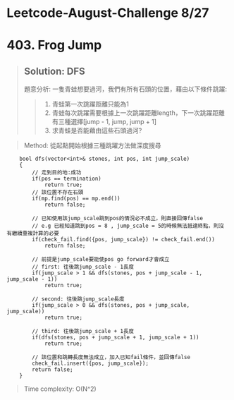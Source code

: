 # Leetcode-August-Challenge 8/27
# 403. Frog Jump
> ## Solution: DFS
> 題意分析: 一隻青蛙想要過河，我們有所有石頭的位置，藉由以下條件跳躍:
>> 1. 青蛙第一次跳躍距離只能為1
>> 2. 青蛙每次跳躍需要根據上一次跳躍距離length，下一次跳躍距離有三種選擇[jump - 1, jump, jump + 1]
>> 3. 求青蛙是否能藉由這些石頭過河?

> Method: 從起點開始根據三種跳躍方法做深度搜尋
```
    bool dfs(vector<int>& stones, int pos, int jump_scale)
    {
        // 走到目的地:成功
        if(pos == termination)
            return true;
        // 該位置不存在石頭
        if(mp.find(pos) == mp.end())
            return false;
        
        // 已知使用該jump_scale跳到pos的情況必不成立，則直接回傳false
        // e.g 已經知道跳到pos = 8 , jump_scale = 5的時候無法抵達終點，則沒有繼續重複計算的必要
        if(check_fail.find({pos, jump_scale}) != check_fail.end())
            return false;

        // 前提是jump_scale要能使pos go forward才會成立
        // first: 往後跳jump_scale - 1長度
        if(jump_scale > 1 && dfs(stones, pos + jump_scale - 1, jump_scale - 1))
            return true;

        // second: 往後跳jump_scale長度
        if(jump_scale > 0 && dfs(stones, pos + jump_scale, jump_scale))
            return true;

        // third: 往後跳jump_scale + 1長度
        if(dfs(stones, pos + jump_scale + 1, jump_scale + 1))
            return true;

        // 該位置和跳轉長度無法成立，加入已知fail條件，並回傳false
        check_fail.insert({pos, jump_scale});
        return false;
    }
```

> Time complexity: O(N^2)
